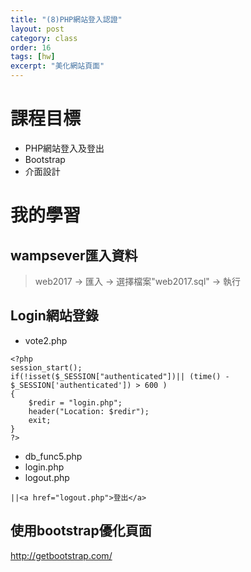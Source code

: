 ```yaml
---
title: "(8)PHP網站登入認證"
layout: post
category: class
order: 16
tags: [hw]
excerpt: "美化網站頁面"
---
```



# 課程目標
- PHP網站登入及登出
- Bootstrap
- 介面設計

# 我的學習
## wampsever匯入資料
> web2017 → 匯入 → 選擇檔案"web2017.sql" → 執行

## Login網站登錄
* vote2.php

```
<?php
session_start(); 
if(!isset($_SESSION["authenticated"])|| (time() - $_SESSION['authenticated']) > 600 ) 
{
    $redir = "login.php";
    header("Location: $redir");
    exit;
}
?>
```
* db_func5.php
* login.php
* logout.php

```
||<a href="logout.php">登出</a>
```
## 使用bootstrap優化頁面
<http://getbootstrap.com/>
```
```

[1]: https://github.com/        "GitHub"
[2]: https://pages.github.com/  "GitHub Pages"
[3]: https://jekyllrb.com/      "Jekyll"
[4]: http://markdown.tw         "Markdown文件"
[5]: http://dillinger.io/       "Dillinger"








